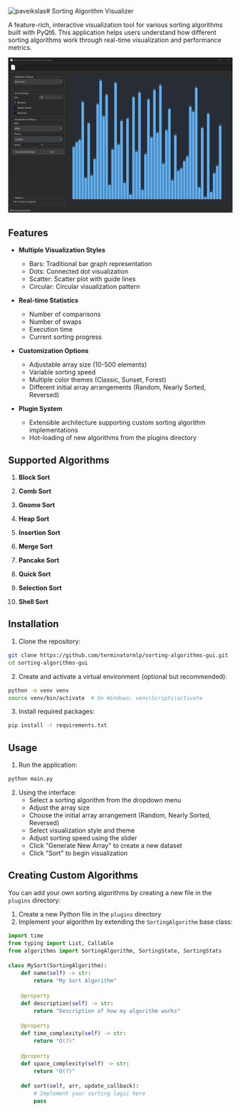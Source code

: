 ![paveikslas](https://github.com/user-attachments/assets/be91983f-462f-42a5-9e67-d63981f55b31)# Sorting Algorithm Visualizer

A feature-rich, interactive visualization tool for various sorting algorithms built with PyQt6. This application helps users understand how different sorting algorithms work through real-time visualization and performance metrics.

![Project Screenshot](screenshot.png)

## Features

- **Multiple Visualization Styles**
  - Bars: Traditional bar graph representation
  - Dots: Connected dot visualization
  - Scatter: Scatter plot with guide lines
  - Circular: Circular visualization pattern

- **Real-time Statistics**
  - Number of comparisons
  - Number of swaps
  - Execution time
  - Current sorting progress

- **Customization Options**
  - Adjustable array size (10-500 elements)
  - Variable sorting speed
  - Multiple color themes (Classic, Sunset, Forest)
  - Different initial array arrangements (Random, Nearly Sorted, Reversed)

- **Plugin System**
  - Extensible architecture supporting custom sorting algorithm implementations
  - Hot-loading of new algorithms from the plugins directory

## Supported Algorithms

1. **Block Sort**
   
3. **Comb Sort**

4. **Gnome Sort**
   
5. **Heap Sort**

6. **Insertion Sort**

7. **Merge Sort**

8. **Pancake Sort**

9. **Quick Sort**

10. **Selection Sort**
11. **Shell Sort**
## Installation

1. Clone the repository:
```bash
git clone https://github.com/terminatormlp/sorting-algorithms-gui.git
cd sorting-algorithms-gui
```

2. Create and activate a virtual environment (optional but recommended):
```bash
python -m venv venv
source venv/bin/activate  # On Windows: venv\Scripts\activate
```

3. Install required packages:
```bash
pip install -r requirements.txt
```

## Usage

1. Run the application:
```bash
python main.py
```

2. Using the interface:
   - Select a sorting algorithm from the dropdown menu
   - Adjust the array size
   - Choose the initial array arrangement (Random, Nearly Sorted, Reversed)
   - Select visualization style and theme
   - Adjust sorting speed using the slider
   - Click "Generate New Array" to create a new dataset
   - Click "Sort" to begin visualization

## Creating Custom Algorithms

You can add your own sorting algorithms by creating a new file in the `plugins` directory:

1. Create a new Python file in the `plugins` directory
2. Implement your algorithm by extending the `SortingAlgorithm` base class:

```python
import time
from typing import List, Callable
from algorithms import SortingAlgorithm, SortingState, SortingStats

class MySort(SortingAlgorithm):
    def name(self) -> str:
        return "My Sort Algorithm"
    
    @property
    def description(self) -> str:
        return "Description of how my algorithm works"
    
    @property
    def time_complexity(self) -> str:
        return "O(?)"
    
    @property
    def space_complexity(self) -> str:
        return "O(?)"
    
    def sort(self, arr, update_callback):
        # Implement your sorting logic here
        pass
```
